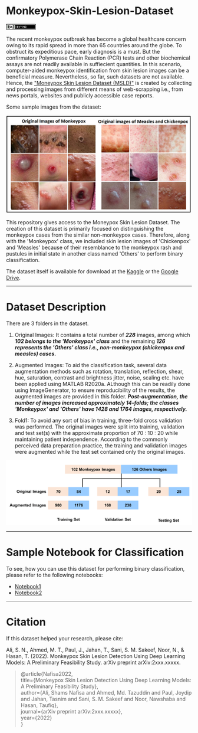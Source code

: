 # Monkeypox-Skin-Lesion-Dataset

![License](https://github.com/ShamsNafisaAli/Monkeypox-Skin-Lesion-Dataset/blob/main/Assests/cc.png)

The recent monkeypox outbreak has become a global healthcare concern owing to its rapid spread in more than 65 countries around the globe. To obstruct its expeditious pace, early diagnosis is a must. But the confirmatory Polymerase Chain Reaction (PCR) tests and other biochemical assays are not readily available in suffiecient quantities. In this scenario, computer-aided monkeypox identification from skin lesion images can be a beneficial measure. Nevertheless, so far, such datasets are not available. Hence, the ["Moneypox Skin Lesion Dataset (MSLD)"](https://www.kaggle.com/datasets/nafin59/monkeypox-skin-lesion-dataset) is created by collecting and processing images from different means of web-scrapping i.e., from news portals, websites and publicly accessible case reports. <br />

Some sample images from the dataset:<br />


![Sample Images](https://github.com/ShamsNafisaAli/Monkeypox-Skin-Lesion-Dataset/blob/main/Assests/sample%20images.png)


This repository gives access to the Moneypox Skin Lesion Dataset. The creation of this dataset is primarily focused on distinguishing the monkeypox cases from the similar non-monkeypox cases. Therefore, along with the 'Monkeypox' class, we included skin lesion images of 'Chickenpox' and 'Measles' because of their resemblance to the monkeypox rash and pustules in initial state in another class named 'Others' to perform binary classification.<br />

The dataset itself is available for download at the [Kaggle](https://www.kaggle.com/datasets/nafin59/monkeypox-skin-lesion-dataset) or the [Google Drive](https://drive.google.com/drive/folders/1bIYqAW-vqDBq3Ou_UMXPwgemqfZeqQi5?usp=sharing).<br />

* * *

# Dataset Description

<!-- ![Data Division](https://github.com/ShamsNafisaAli/Monkeypox-Skin-Lesion-Dataset/blob/main/Assests/data.JPG) -->

There are 3 folders in the dataset.<br />

1) Original Images: It contains a total number of ***228*** images, among which ***102 belongs to the 'Monkeypox' class*** and the remaining ***126 represents the 'Others' class i.e., non-monkeypox (chickenpox and measles) cases.***<br />

2) Augmented Images: To aid the classification task, several data augmentation methods such as rotation, translation, reflection, shear, hue, saturation, contrast and brightness jitter, noise, scaling etc. have been applied using MATLAB R2020a. ALthough this can be readily done using ImageGenerator, to ensure reproducibility of the results, the augmented images are provided in this folder. ***Post-augmentation, the number of images increased approximately 14-folds; the classes 'Monkeypox' and 'Others' have 1428 and 1764 images, respectively.***<br />

3) Fold1: To avoid any sort of bias in training, three-fold cross validation was performed. The original images were split into training, validation and test set(s) with the approximate proportion of 70 : 10 : 20 while maintaining patient independence. According to the commonly perceived data preparation practice, the training and validation images were augmented while the test set contained only the original images.<br />

![Data Preparation](https://github.com/ShamsNafisaAli/Monkeypox-Skin-Lesion-Dataset/blob/main/Assests/data_split.png)

* * *


# Sample Notebook for Classification

To see, how you can use this dataset for performing binary classification, please refer to the following notebooks:<br />
- [Notebook1](https://www.kaggle.com/code/gpiosenka/monkey-pox-f1-score-90) <br />
- [Notebook2](https://www.kaggle.com/code/nafin59/monkeypox-sample-classification-notebook)<br />

* * *


# Citation

If this dataset helped your research, please cite:<br />

Ali, S. N., Ahmed, M. T., Paul, J., Jahan, T., Sani,  S. M. Sakeef, Noor, N., & Hasan, T. (2022). Monkeypox Skin Lesion Detection Using Deep Learning Models: A Preliminary Feasibility Study. arXiv preprint arXiv:2xxx.xxxxx.

<blockquote>
  
@article{Nafisa2022,<br />
  title={Monkeypox Skin Lesion Detection Using Deep Learning Models: A Preliminary Feasibility Study},<br />
  author={Ali, Shams Nafisa and Ahmed, Md. Tazuddin and Paul, Joydip  and Jahan, Tasnim and Sani,  S. M. Sakeef and Noor, Nawshaba and Hasan, Taufiq},<br />
  journal={arXiv preprint arXiv:2xxx.xxxxx},<br />
  year={2022}<br />
}

 
<!-- Tschandl, P., Rosendahl, C. & Kittler, H. The HAM10000 dataset, a large collection of multi-source dermatoscopic images of common pigmented skin lesions. Sci. Data 5, 180161 doi:10.1038/sdata.2018.161 (2018).  -->
